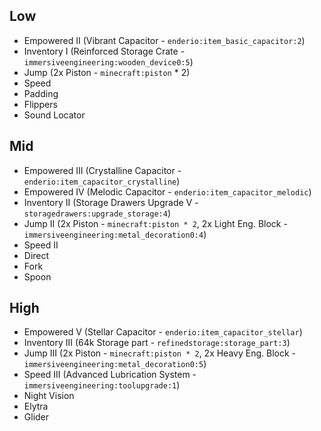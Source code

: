 ## Low
- Empowered II (Vibrant Capacitor - `enderio:item_basic_capacitor:2`)
- Inventory I  (Reinforced Storage Crate - `immersiveengineering:wooden_device0:5`)
- Jump         (2x Piston - `minecraft:piston` * 2)
- Speed
- Padding
- Flippers
- Sound Locator


## Mid
- Empowered III (Crystalline Capacitor - `enderio:item_capacitor_crystalline`)
- Empowered IV  (Melodic Capacitor - `enderio:item_capacitor_melodic`)
- Inventory II  (Storage Drawers Upgrade V - `storagedrawers:upgrade_storage:4`)
- Jump II       (2x Piston - `minecraft:piston * 2`, 2x Light Eng. Block - `immersiveengineering:metal_decoration0:4`)
- Speed II
- Direct
- Fork
- Spoon


## High
- Empowered V   (Stellar Capacitor - `enderio:item_capacitor_stellar`)
- Inventory III (64k Storage part - `refinedstorage:storage_part:3`)
- Jump III      (2x Piston - `minecraft:piston * 2`, 2x Heavy Eng. Block - `immersiveengineering:metal_decoration0:5`)
- Speed III     (Advanced Lubrication System - `immersiveengineering:toolupgrade:1`)
- Night Vision
- Elytra
- Glider
